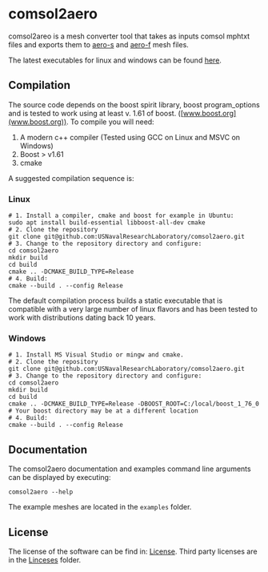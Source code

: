 # comsol2aero
comsol2areo is a mesh converter tool that takes as inputs comsol mphtxt files and exports them to [aero-s](https://bitbucket.org/frg/aero-f) and [aero-f](https://bitbucket.org/frg/aero-f) mesh files. 

The latest executables for linux and windows can be found [here](https://github.com/USNavalResearchLaboratory/comsol2aero/releases/latest).

## Compilation
The source code depends on the boost spirit library, boost program_options and is tested to work using at least v. 1.61 of boost. ([www.boost.org](www.boost.org)). To compile you will need:
1. A modern c++ compiler (Tested using GCC on Linux and MSVC on Windows)
2. Boost > v1.61
3. cmake

A suggested compilation sequence is:
### Linux 
```
# 1. Install a compiler, cmake and boost for example in Ubuntu:
sudo apt install build-essential libboost-all-dev cmake
# 2. Clone the repository
git clone git@github.com:USNavalResearchLaboratory/comsol2aero.git
# 3. Change to the repository directory and configure:
cd comsol2aero
mkdir build
cd build
cmake .. -DCMAKE_BUILD_TYPE=Release
# 4. Build:
cmake --build . --config Release
```
The default compilation process builds a static executable that is compatible with a very large number of linux flavors and has been tested to work with distributions dating back 10 years.

### Windows 
```
# 1. Install MS Visual Studio or mingw and cmake.
# 2. Clone the repository
git clone git@github.com:USNavalResearchLaboratory/comsol2aero.git
# 3. Change to the repository directory and configure:
cd comsol2aero
mkdir build
cd build
cmake .. -DCMAKE_BUILD_TYPE=Release -DBOOST_ROOT=C:/local/boost_1_76_0 # Your boost directory may be at a different location
# 4. Build:
cmake --build . --config Release
```

## Documentation
The comsol2aero documentation and examples command line arguments can be displayed by executing:
```
comsol2aero --help
```
The example meshes are located in the ```examples``` folder.

## License
The license of the software can be find in: [License](license.txt). Third party licenses are in the [Linceses](licenses) folder.
